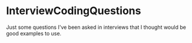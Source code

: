 # InterviewCodingQuestions
Just some questions I've been asked in interviews that I thought would be good examples to use.

